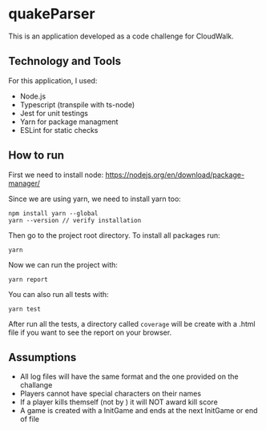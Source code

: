# quakeParser
This is an application developed as a code challenge for CloudWalk.

## Technology and Tools
For this application, I used:
- Node.js
- Typescript (transpile with ts-node)
- Jest for unit testings
- Yarn for package managment
- ESLint for static checks

## How to run
First we need to install node: https://nodejs.org/en/download/package-manager/

Since we are using yarn, we need to install yarn too:
````
npm install yarn --global
yarn --version // verify installation
````
Then go to the project root directory. To install all packages run:
```
yarn
```
Now we can run the project with:
```
yarn report
````
You can also run all tests with:
```
yarn test
```
After run all the tests, a directory called ```coverage``` will be create with a .html file if you want to see the report on your browser.

## Assumptions
- All log files will have the same format and the one provided on the challange
- Players cannot have special characters on their names
- If a player kills themself (not by <world>) it will NOT award kill score
- A game is created with a InitGame and ends at the next InitGame or end of file
